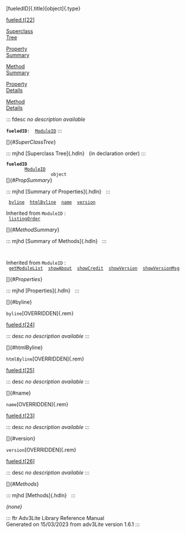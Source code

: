 [fueledID]{.title}[object]{.type}

[fueled.t](../file/fueled.t.html)\[[22](../source/fueled.t.html#22)\]

[Superclass\
Tree](#_SuperClassTree_)

[Property\
Summary](#_PropSummary_)

[Method\
Summary](#_MethodSummary_)

[Property\
Details](#_Properties_)

[Method\
Details](#_Methods_)

::: fdesc
*no description available*

**`fueledID`**` :   `[`ModuleID`](../object/ModuleID.html)
:::

[]{#_SuperClassTree_}

::: mjhd
[Superclass Tree]{.hdln}   (in declaration order)
:::

**`fueledID`**\
`         `[`ModuleID`](../object/ModuleID.html)\
`                 object`\
[]{#_PropSummary_}

::: mjhd
[Summary of Properties]{.hdln}  
:::

` `[`byline`](#byline)`  `[`htmlByline`](#htmlByline)`  `[`name`](#name)`  `[`version`](#version)`  `

Inherited from `ModuleID` :\
` `[`listingOrder`](../object/ModuleID.html#listingOrder)`  `

[]{#_MethodSummary_}

::: mjhd
[Summary of Methods]{.hdln}  
:::

` `

Inherited from `ModuleID` :\
` `[`getModuleList`](../object/ModuleID.html#getModuleList)`  `[`showAbout`](../object/ModuleID.html#showAbout)`  `[`showCredit`](../object/ModuleID.html#showCredit)`  `[`showVersion`](../object/ModuleID.html#showVersion)`  `[`showVersionMsg`](../object/ModuleID.html#showVersionMsg)`  `

[]{#_Properties_}

::: mjhd
[Properties]{.hdln}  
:::

[]{#byline}

`byline`[OVERRIDDEN]{.rem}

[fueled.t](../file/fueled.t.html)\[[24](../source/fueled.t.html#24)\]

::: desc
*no description available*
:::

[]{#htmlByline}

`htmlByline`[OVERRIDDEN]{.rem}

[fueled.t](../file/fueled.t.html)\[[25](../source/fueled.t.html#25)\]

::: desc
*no description available*
:::

[]{#name}

`name`[OVERRIDDEN]{.rem}

[fueled.t](../file/fueled.t.html)\[[23](../source/fueled.t.html#23)\]

::: desc
*no description available*
:::

[]{#version}

`version`[OVERRIDDEN]{.rem}

[fueled.t](../file/fueled.t.html)\[[26](../source/fueled.t.html#26)\]

::: desc
*no description available*
:::

[]{#_Methods_}

::: mjhd
[Methods]{.hdln}  
:::

*(none)*

::: ftr
Adv3Lite Library Reference Manual\
Generated on 15/03/2023 from adv3Lite version 1.6.1
:::
